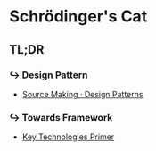 # Schrödinger's Cat

## TL;DR

### ↪  Design Pattern

- [Source Making · Design Patterns](https://sourcemaking.com/design_patterns)

### ↪  Towards Framework

- [Key Technologies Primer](https://struts.apache.org/primer.html)
